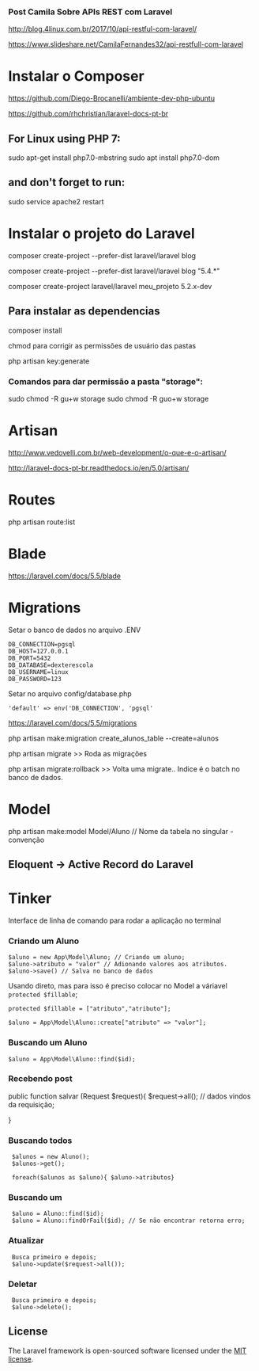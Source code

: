 ### Post Camila Sobre APIs REST com Laravel

http://blog.4linux.com.br/2017/10/api-restful-com-laravel/

https://www.slideshare.net/CamilaFernandes32/api-restfull-com-laravel

# Instalar o Composer
https://github.com/Diego-Brocanelli/ambiente-dev-php-ubuntu

https://github.com/rhchristian/laravel-docs-pt-br

## For Linux using PHP 7:
sudo apt-get install php7.0-mbstring
sudo apt install php7.0-dom

## and don't forget to run:
sudo service apache2 restart

# Instalar o projeto do Laravel
composer create-project --prefer-dist laravel/laravel blog

composer create-project --prefer-dist laravel/laravel blog "5.4.*"

composer create-project laravel/laravel meu_projeto 5.2.x-dev

## Para instalar as dependencias
composer install

chmod para corrigir as permissões de usuário das pastas

php artisan key:generate

### Comandos para dar permissão a pasta "storage":
sudo chmod -R gu+w storage
sudo chmod -R guo+w storage

# Artisan
http://www.vedovelli.com.br/web-development/o-que-e-o-artisan/

http://laravel-docs-pt-br.readthedocs.io/en/5.0/artisan/

# Routes
php artisan route:list

# Blade
https://laravel.com/docs/5.5/blade

# Migrations
Setar o banco de dados no arquivo .ENV

```
DB_CONNECTION=pgsql
DB_HOST=127.0.0.1
DB_PORT=5432
DB_DATABASE=dexterescola
DB_USERNAME=linux
DB_PASSWORD=123
```
Setar no arquivo config/database.php
```
'default' => env('DB_CONNECTION', 'pgsql'
```
https://laravel.com/docs/5.5/migrations

php artisan make:migration create_alunos_table --create=alunos

php artisan migrate >> Roda as migrações

php artisan migrate:rollback >> Volta uma migrate.. Indice é o batch no banco de dados.

# Model
php artisan make:model Model/Aluno // Nome da tabela no singular - convenção

## Eloquent -> Active Record do Laravel

# Tinker
Interface de linha de comando para rodar a aplicação no terminal

### Criando um Aluno
```
$aluno = new App\Model\Aluno; // Criando um aluno;
$aluno->atributo = "valor" // Adionando valores aos atributos.
$aluno->save() // Salva no banco de dados
```

Usando direto, mas para isso é preciso colocar no Model a váriavel `protected $fillable`;

```
protected $fillable = ["atributo","atributo"];

$aluno = App\Model\Aluno::create["atributo" => "valor"];

```

### Buscando um Aluno 
```
$aluno = App\Model\Aluno::find($id);
```

### Recebendo post

public function salvar (Request $request){
     $request->all(); // dados vindos da requisição;

}

### Buscando todos
     $alunos = new Aluno();
     $alunos->get();

     foreach($alunos as $aluno){ $aluno->atributos}

### Buscando um
     $aluno = Aluno::find($id);
     $aluno = Aluno::findOrFail($id); // Se não encontrar retorna erro;

### Atualizar
     Busca primeiro e depois;
     $aluno->update($request->all());

### Deletar
     Busca primeiro e depois;
     $aluno->delete();


## License

The Laravel framework is open-sourced software licensed under the [MIT license](http://opensource.org/licenses/MIT).
